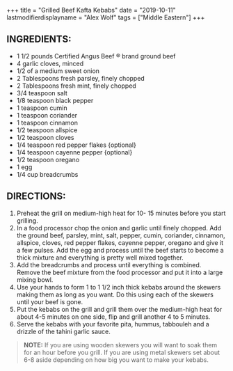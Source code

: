 +++
title = "Grilled Beef Kafta Kebabs"
date = "2019-10-11"
lastmodifierdisplayname = "Alex Wolf"
tags = ["Middle Eastern"]
+++

## INGREDIENTS:

* 1  1/2 pounds Certified Angus Beef ® brand ground beef
* 4 garlic cloves, minced
* 1/2 of a medium sweet onion 
* 2 Tablespoons fresh parsley, finely chopped
* 2 Tablespoons fresh mint, finely chopped
* 3/4 teaspoon salt
* 1/8 teaspoon black pepper
* 1 teaspoon cumin
* 1 teaspoon coriander
* 1 teaspoon cinnamon
* 1/2 teaspoon allspice
* 1/2 teaspoon cloves
* 1/4 teaspoon red pepper flakes {optional}
* 1/4 teaspoon cayenne pepper {optional}
* 1/2 teaspoon oregano
* 1 egg
* 1/4 cup breadcrumbs

## DIRECTIONS:

1. Preheat the grill on medium-high heat for 10- 15 minutes before you start grilling.
2. In a food processor chop the onion and garlic until finely chopped. Add the ground beef, parsley, mint, salt, pepper, cumin, coriander, cinnamon, allspice, cloves, red pepper flakes, cayenne pepper, oregano and give it a few pulses. Add the egg and process until the beef starts to become a thick mixture and everything is pretty well mixed together.
3. Add the breadcrumbs and process until everything is combined. Remove the beef mixture from the food processor and put it into a large mixing bowl.
4. Use your hands to form 1 to 1 1/2 inch thick kebabs around the skewers making them as long as you want. Do this using each of the skewers until your beef is gone.
5. Put the kebabs on the grill and grill them over the medium-high heat for about 4-5 minutes on one side, flip and grill another 4 to 5 minutes.
6. Serve the kebabs with your favorite pita, hummus, tabbouleh and a drizzle of the tahini garlic sauce.

> **NOTE:** If you are using wooden skewers you will want to soak them for an hour before you grill. If you are using metal skewers set about 6-8 aside depending on how big you want to make your kebabs.
